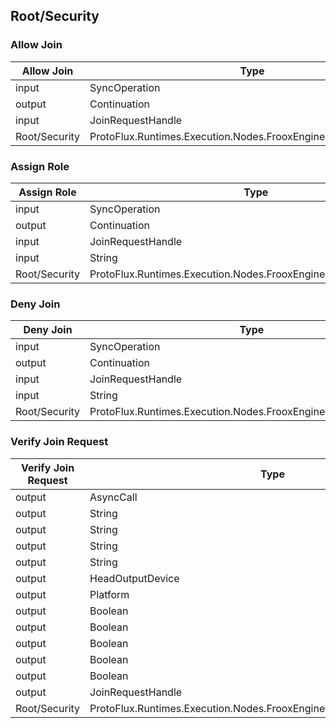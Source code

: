 <!-----------------------------------------------------------------------+
 ! This file has been generated using a script. Do not edit it manually. !
 ! Edit the individual node pages instead.                               !
 +----------------------------------------------------------------------->

## Root/Security

### Allow Join

<!-- embed:start:ProtoFlux.Runtimes.Execution.Nodes.FrooxEngine.Security.AllowJoin -->
<!-- ProtofluxNode:start -->
| Allow Join | Type | Label |
| --- | ---- | ----- |
| input | SyncOperation | * |
| output | Continuation | Next |
| input | JoinRequestHandle | Handle |
| Root/Security | ProtoFlux.Runtimes.Execution.Nodes.FrooxEngine.Security.AllowJoin |  |
<!-- ProtofluxNode:end -->
<!-- embed:end:ProtoFlux.Runtimes.Execution.Nodes.FrooxEngine.Security.AllowJoin -->


### Assign Role

<!-- embed:start:ProtoFlux.Runtimes.Execution.Nodes.FrooxEngine.Security.AssignRole -->
<!-- ProtofluxNode:start -->
| Assign Role | Type | Label |
| --- | ---- | ----- |
| input | SyncOperation | * |
| output | Continuation | Next |
| input | JoinRequestHandle | Handle |
| input | String | RoleName |
| Root/Security | ProtoFlux.Runtimes.Execution.Nodes.FrooxEngine.Security.AssignRole |  |
<!-- ProtofluxNode:end -->
<!-- embed:end:ProtoFlux.Runtimes.Execution.Nodes.FrooxEngine.Security.AssignRole -->


### Deny Join

<!-- embed:start:ProtoFlux.Runtimes.Execution.Nodes.FrooxEngine.Security.DenyJoin -->
<!-- ProtofluxNode:start -->
| Deny Join | Type | Label |
| --- | ---- | ----- |
| input | SyncOperation | * |
| output | Continuation | Next |
| input | JoinRequestHandle | Handle |
| input | String | DenyReason |
| Root/Security | ProtoFlux.Runtimes.Execution.Nodes.FrooxEngine.Security.DenyJoin |  |
<!-- ProtofluxNode:end -->
<!-- embed:end:ProtoFlux.Runtimes.Execution.Nodes.FrooxEngine.Security.DenyJoin -->


### Verify Join Request

<!-- embed:start:ProtoFlux.Runtimes.Execution.Nodes.FrooxEngine.Security.VerifyJoinRequest -->
<!-- ProtofluxNode:start -->
| Verify Join Request | Type | Label |
| --- | ---- | ----- |
| output | AsyncCall | Verify |
| output | String | UserId |
| output | String | UserSessionId |
| output | String | MachineId |
| output | String | Username |
| output | HeadOutputDevice | HeadOutputDevice |
| output | Platform | Platform |
| output | Boolean | IsInvited |
| output | Boolean | IsContact |
| output | Boolean | IsInKioskMode |
| output | Boolean | IsSpectatorBanned |
| output | Boolean | IsMuteBanned |
| output | JoinRequestHandle | Handle |
| Root/Security | ProtoFlux.Runtimes.Execution.Nodes.FrooxEngine.Security.VerifyJoinRequest |  |
<!-- ProtofluxNode:end -->
<!-- embed:end:ProtoFlux.Runtimes.Execution.Nodes.FrooxEngine.Security.VerifyJoinRequest -->


